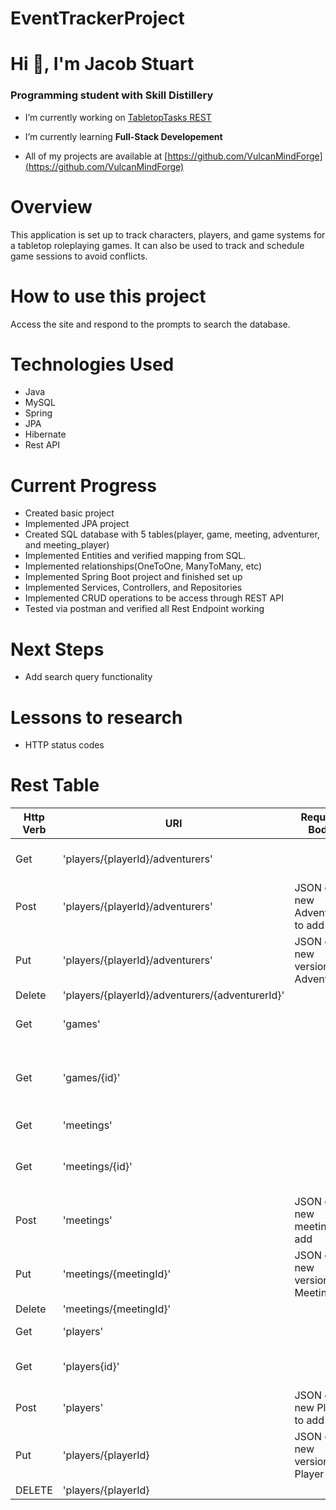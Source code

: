 # EventTrackerProject

# Hi 👋, I'm Jacob Stuart
### Programming student with Skill Distillery

- I’m currently working on [TabletopTasks REST](https://github.com/VulcanMindForge/EventTrackerProject)

- I’m currently learning **Full-Stack Developement**

- All of my projects are available at [https://github.com/VulcanMindForge](https://github.com/VulcanMindForge)

# Overview
This application is set up to track characters, players, and game systems for a tabletop roleplaying games. It can also be used to track and schedule game sessions to avoid conflicts.

# How to use this project
Access the site and respond to the prompts to search the database.

# Technologies Used
- Java 
- MySQL
- Spring
- JPA
- Hibernate
- Rest API

# Current Progress
- Created basic project
- Implemented JPA project
- Created SQL database with 5 tables(player, game, meeting, adventurer, and meeting_player)
- Implemented Entities and verified mapping from SQL.
- Implemented relationships(OneToOne, ManyToMany, etc)
- Implemented Spring Boot project and finished set up
- Implemented Services, Controllers, and Repositories
- Implemented CRUD operations to be access through REST API
- Tested via postman and verified all Rest Endpoint working

# Next Steps
- Add search query functionality

# Lessons to research
- HTTP status codes

# Rest Table
| Http Verb | URI                                             | Request Body                      | Response Body                            | Status Codes |
|-----------|-------------------------------------------------|-----------------------------------|------------------------------------------|--------------|
| Get       | 'players/{playerId}/adventurers'                |                                   | List of all Adventurers by Player Id     | 200          |
| Post      | 'players/{playerId}/adventurers'                | JSON of new Adventurer to add     | JSON of created Adventurer               | 201,400      |
| Put       | 'players/{playerId}/adventurers'                | JSON of new version of Adventurer | JSON of latest version of Adventurer     | 200,404,400  |
| Delete    | 'players/{playerId}/adventurers/{adventurerId}' |                                   |                                          | 204,404,400  |
| Get       | 'games'                                         |                                   | List of all Game Systems                 | 200          |
| Get       | 'games/{id}'                                    |                                   | JSON of specific Game System based on id | 200,404      |
| Get       | 'meetings'                                      |                                   | List of all Meetings                     | 200          |
| Get       | 'meetings/{id}'                                 |                                   | JSON of specific Meeting based on id     | 200,404      |
| Post      | 'meetings'                                      | JSON of new meeting to add        | JSON of added Meeting                    | 201,400      |
| Put       | 'meetings/{meetingId}'                          | JSON of new version of Meeting    | JSON of latest version of Meeting        | 200,404,400  |
| Delete    | 'meetings/{meetingId}'                          |                                   |                                          | 204,404,400  |
| Get       | 'players'                                       |                                   | List of all Players                      | 200          |
| Get       | 'players{id}'                                   |                                   | JSON of specific Player by id            | 200,404      |
| Post      | 'players'                                       | JSON of new Player to add         | JSON of added player                     | 201,400      |
| Put       | 'players/{playerId}                             | JSON of new version of Player     | JSON of latest version of player         | 200,404,400  |
| DELETE    | 'players/{playerId}                             |                                   |                                          | 204,404,400  |
